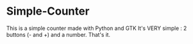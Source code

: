 # Simple-Counter
This is a simple counter made with Python and GTK
It's VERY simple : 2 buttons (- and +) and a number. That's it.
